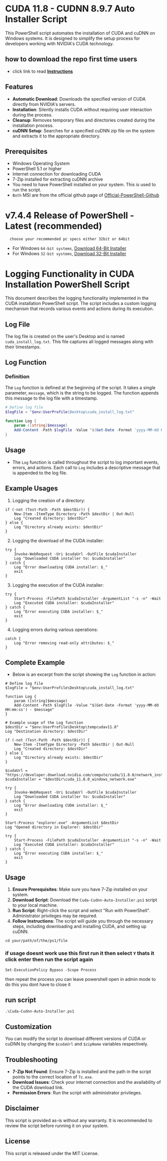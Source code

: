 # CUDA 11.8 - CUDNN 8.9.7 Auto Installer Script

This PowerShell script automates the installation of CUDA and cuDNN on Windows systems. It is designed to simplify the setup process for developers working with NVIDIA's CUDA technology.

## how to download the repo first time users

  - click link to read [**Instructions**](https://www.fnbubbles420.org/Instructions-On-How-To-Download-Repo)

## Features

- **Automatic Download**: Downloads the specified version of CUDA directly from NVIDIA's servers.
- **Installation**: Silently installs CUDA without requiring user interaction during the process.
- **Cleanup**: Removes temporary files and directories created during the installation process.
- **cuDNN Setup**: Searches for a specified cuDNN zip file on the system and extracts it to the appropriate directory.

## Prerequisites

- Windows Operating System
- PowerShell 5.1 or higher
- Internet connection for downloading CUDA
- 7-Zip installed for extracting cuDNN archive
- You need to have PowerShell installed on your system. This is used to run the script.
- `Both` MSI are from the official github page of [Official-PowerShell-Github](https://github.com/PowerShell)

# v7.4.4 Release of PowerShell - Latest (recommended)
      choose your recommended pc specs either 32bit or 64bit 

- For Windows `64-bit systems`, [Download 64-Bit Installer](https://github.com/PowerShell/PowerShell/releases/download/v7.4.4/PowerShell-7.4.4-win-x64.msi)
- For Windows `32-bit systems`, [Download 32-Bit Installer](https://github.com/PowerShell/PowerShell/releases/download/v7.4.4/PowerShell-7.4.4-win-x86.msi)


# Logging Functionality in CUDA Installation PowerShell Script

This document describes the logging functionality implemented in the CUDA installation PowerShell script. The script includes a custom logging mechanism that records various events and actions during its execution.

## Log File

The log file is created on the user's Desktop and is named `cuda_install_log.txt`. This file captures all logged messages along with their timestamps.

## Log Function

### Definition

The `Log` function is defined at the beginning of the script. It takes a single parameter, `message`, which is the string to be logged. The function appends this message to the log file with a timestamp.

```powershell
# Define log file
$logFile = "$env:UserProfile\Desktop\cuda_install_log.txt"

function Log {
    param ([string]$message)
    Add-Content -Path $logFile -Value "$(Get-Date -Format 'yyyy-MM-dd HH:mm:ss') - $message"
}
```

## Usage
- The `Log` function is called throughout the script to log important events, errors, and actions. Each call to `Log` includes a descriptive message that is appended to the log file.

## Example Usages

1. Logging the creation of a directory:
```
if (-not (Test-Path -Path $destDir)) {
    New-Item -ItemType Directory -Path $destDir | Out-Null
    Log "Created directory: $destDir"
} else {
    Log "Directory already exists: $destDir"
}
```

2. Logging the download of the CUDA installer:
```
try {
    Invoke-WebRequest -Uri $cudaUrl -OutFile $cudaInstaller
    Log "Downloaded CUDA installer to: $cudaInstaller"
} catch {
    Log "Error downloading CUDA installer: $_"
    exit
}
```

3. Logging the execution of the CUDA installer:
```
try {
    Start-Process -FilePath $cudaInstaller -ArgumentList "-s -n" -Wait
    Log "Executed CUDA installer: $cudaInstaller"
} catch {
    Log "Error executing CUDA installer: $_"
    exit
}
```

4. Logging errors during various operations:
```
catch {
    Log "Error removing read-only attributes: $_"
}
```

## Complete Example
- Below is an excerpt from the script showing the `Log` function in action:
```
# Define log file
$logFile = "$env:UserProfile\Desktop\cuda_install_log.txt"

function Log {
    param ([string]$message)
    Add-Content -Path $logFile -Value "$(Get-Date -Format 'yyyy-MM-dd HH:mm:ss') - $message"
}

# Example usage of the Log function
$destDir = "$env:UserProfile\Desktop\tempcudav11.8"
Log "Destination directory: $destDir"

if (-not (Test-Path -Path $destDir)) {
    New-Item -ItemType Directory -Path $destDir | Out-Null
    Log "Created directory: $destDir"
} else {
    Log "Directory already exists: $destDir"
}

$cudaUrl = "https://developer.download.nvidia.com/compute/cuda/11.8.0/network_installers/cuda_11.8.0_windows_network.exe"
$cudaInstaller = "$destDir\cuda_11.8.0_windows_network.exe"

try {
    Invoke-WebRequest -Uri $cudaUrl -OutFile $cudaInstaller
    Log "Downloaded CUDA installer to: $cudaInstaller"
} catch {
    Log "Error downloading CUDA installer: $_"
    exit
}

Start-Process "explorer.exe" -ArgumentList $destDir
Log "Opened directory in Explorer: $destDir"

try {
    Start-Process -FilePath $cudaInstaller -ArgumentList "-s -n" -Wait
    Log "Executed CUDA installer: $cudaInstaller"
} catch {
    Log "Error executing CUDA installer: $_"
    exit
}
```

## Usage

1. **Ensure Prerequisites**: Make sure you have 7-Zip installed on your system.
2. **Download Script**: Download the `Cuda-Cudnn-Auto-Installer.ps1` script to your local machine.
3. **Run Script**: Right-click the script and select "Run with PowerShell". Administrator privileges may be required.
4. **Follow Instructions**: The script will guide you through the necessary steps, including downloading and installing CUDA, and setting up cuDNN.

```
cd your/path/of/the/ps1/file
```
### if usage doesnt work use this first run it then select `Y` thats it click enter then run the script again 
```
Set-ExecutionPolicy Bypass -Scope Process
```
then repeat the process you can leave powershell open in admin mode to do this you dont have to close it

## run script 

```
.\Cuda-Cudnn-Auto-Installer.ps1
```

## Customization

You can modify the script to download different versions of CUDA or cuDNN by changing the `$cudaUrl` and `$zipName` variables respectively.

## Troubleshooting

- **7-Zip Not Found**: Ensure 7-Zip is installed and the path in the script points to the correct location of `7z.exe`.
- **Download Issues**: Check your internet connection and the availability of the CUDA download link.
- **Permission Errors**: Run the script with administrator privileges.

## Disclaimer

This script is provided as-is without any warranty. It is recommended to review the script before running it on your system.

## License

This script is released under the MIT License.
